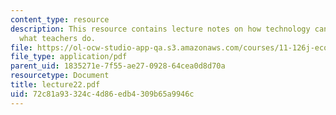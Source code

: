 ```yaml
---
content_type: resource
description: This resource contains lecture notes on how technology can complement
  what teachers do.
file: https://ol-ocw-studio-app-qa.s3.amazonaws.com/courses/11-126j-economics-of-education-spring-2007/72c81a93324c4d86edb4309b65a9946c_lecture22.pdf
file_type: application/pdf
parent_uid: 1835271e-7f55-ae27-0928-64cea0d8d70a
resourcetype: Document
title: lecture22.pdf
uid: 72c81a93-324c-4d86-edb4-309b65a9946c
---
```

